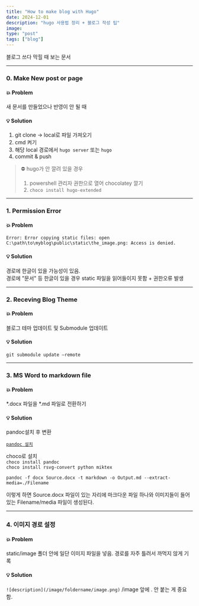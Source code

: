 ```yaml
---
title: "How to make blog with Hugo"
date: 2024-12-01
description: "hugo 사용법 정리 + 블로그 작성 팁"
image: 
type: "post"
tags: ["blog"]
---
```


블로그 쓰다 막힐 때 보는 문서

---

### 0. Make New post or page
#### 💥 Problem
새 문서를 만들었으나 반영이 안 될 때
  
#### 💡 Solution
1. git clone -> local로 파일 가져오기
2. cmd 켜기
3. 해당 local 경로에서 `hugo server` 또는 `hugo`
4. commit & push

> ⛔ hugo가 안 깔려 있을 경우  
> 1. powershell 관리자 권한으로 열어 chocolatey 깔기  
> 2. `choco install hugo-extended`  

---

### 1. Permission Error
#### 💥 Problem
```
Error: Error copying static files: open 
C:\path\to\myblog\public\static\the_image.png: Access is denied.
```
#### 💡 Solution
경로에 한글이 있을 가능성이 있음.  
경로에 "문서" 등 한글이 있을 경우 static 파일을 읽어들이지 못함 + 권한오류 발생  

---

### 2. Receving Blog Theme
#### 💥 Problem
블로그 테마 업데이트 및 Submodule 업데이트

#### 💡 Solution
`git submodule update –remote`

---

### 3. MS Word to markdown file
#### 💥 Problem
*.docx 파일을 *.md 파일로 전환하기

#### 💡 Solution
pandoc설치 후 변환

[`pandoc 설치`](https://pandoc.org/installing.html)  
  
choco로 설치  
` choco install pandoc `  
` choco install rsvg-convert python miktex `  

```
pandoc -f docx Source.docx -t markdown -o Output.md --extract-media=./Filename
```

이렇게 하면 Source.docx 파일이 있는 자리에 마크다운 파일 하나와 이미지들이 들어 있는 Filename/media 파일이 생성된다.

---

### 4. 이미지 경로 설정
#### 💥 Problem
static/image 폴더 안에 일단 이미지 파일을 넣음.
경로를 자주 틀려서 까먹지 않게 기록

#### 💡 Solution
``` ![description](/image/foldername/image.png) ```
/image 앞에 . 안 붙는 게 중요함.


